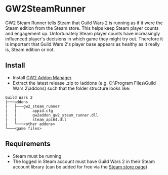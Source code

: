 # GW2SteamRunner

GW2 Steam Runner tells Steam that Guild Wars 2 is running as if it were the Steam edition from the Steam store. This helps keep Steam player counts and engagement up. Unfortunately Steam player counts have increasingly influenced player's decisions in which game they might try out. Therefore it is important that Guild Wars 2's player base appears as healthy as it really is, Steam edition or not.

## Install
- Install [GW2 Addon Manager](https://github.com/gw2-addon-loader/GW2-Addon-Manager)
- Extract the latest release .zip to <your install folder>\addons (e.g. C:\Program Files\Guild Wars 2\addons) such that the folder structure looks like:
```
Guild Wars 2
├───addons
|   ├───gw2_steam_runner
|   |       appid.cfg
|   |       gw2addon_gw2_steam_runner.dll
|   |       steam_api64.dll
|   └───<other addons>
└───<game files>
```


## Requirements
- Steam must be running
- The logged in Steam account must have Guild Wars 2 in their Steam account library (can be added for free via the [Steam store page](https://store.steampowered.com/app/1284210/Guild_Wars_2/))
